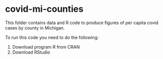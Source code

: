 # covid-mi-counties

This folder contains data and R code to produce figures of per capita covid cases by county in Michigan.

To run this code you need to do the following:

1. Download program R from CRAN
2. Download RStudio

